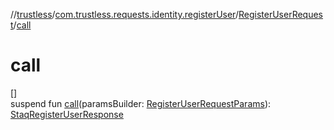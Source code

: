 //[trustless](../../../index.md)/[com.trustless.requests.identity.registerUser](../index.md)/[RegisterUserRequest](index.md)/[call](call.md)

# call

[]\
suspend fun [call](call.md)(paramsBuilder: [RegisterUserRequestParams](../-register-user-request-params/index.md)): [StaqRegisterUserResponse](../../com.trustless.requests.identity/-staq-register-user-response/index.md)
